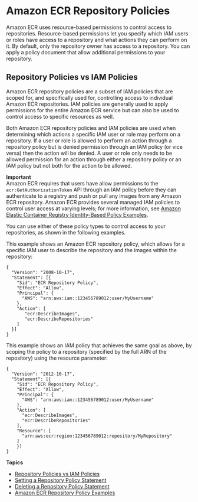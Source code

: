# Amazon ECR Repository Policies<a name="repository-policies"></a>

Amazon ECR uses resource\-based permissions to control access to repositories\. Resource\-based permissions let you specify which IAM users or roles have access to a repository and what actions they can perform on it\. By default, only the repository owner has access to a repository\. You can apply a policy document that allow additional permissions to your repository\.

## Repository Policies vs IAM Policies<a name="repository-policy-vs-iam-policy"></a>

Amazon ECR repository policies are a subset of IAM policies that are scoped for, and specifically used for, controlling access to individual Amazon ECR repositories\. IAM policies are generally used to apply permissions for the entire Amazon ECR service but can also be used to control access to specific resources as well\.

Both Amazon ECR repository policies and IAM policies are used when determining which actions a specific IAM user or role may perform on a repository\. If a user or role is allowed to perform an action through a repository policy but is denied permission through an IAM policy \(or vice versa\) then the action will be denied\. A user or role only needs to be allowed permission for an action through either a repository policy or an IAM policy but not both for the action to be allowed\.

**Important**  
Amazon ECR requires that users have allow permissions to the `ecr:GetAuthorizationToken` API through an IAM policy before they can authenticate to a registry and push or pull any images from any Amazon ECR repository\. Amazon ECR provides several managed IAM policies to control user access at varying levels; for more information, see [Amazon Elastic Container Registry Identity\-Based Policy Examples](security_iam_id-based-policy-examples.md)\.

You can use either of these policy types to control access to your repositories, as shown in the following examples\.

This example shows an Amazon ECR repository policy, which allows for a specific IAM user to describe the repository and the images within the repository:

```
{
  "Version": "2008-10-17",
  "Statement": [{
    "Sid": "ECR Repository Policy",
    "Effect": "Allow",
    "Principal": {
      "AWS": "arn:aws:iam::123456789012:user/MyUsername"
    },
    "Action": [
       "ecr:DescribeImages",
       "ecr:DescribeRepositories"
    ]
  }]
}
```

This example shows an IAM policy that achieves the same goal as above, by scoping the policy to a repository \(specified by the full ARN of the repository\) using the resource parameter:

```
{
  "Version": "2012-10-17",
  "Statement": [{
    "Sid": "ECR Repository Policy",
    "Effect": "Allow",
    "Principal": {
      "AWS": "arn:aws:iam::123456789012:user/MyUsername"
    },
    "Action": [
      "ecr:DescribeImages",
      "ecr:DescribeRepositories"
    ],
    "Resource": [
      "arn:aws:ecr:region:123456789012:repository/MyRepository"
    ]
    }]
}
```

**Topics**
+ [Repository Policies vs IAM Policies](#repository-policy-vs-iam-policy)
+ [Setting a Repository Policy Statement](set-repository-policy.md)
+ [Deleting a Repository Policy Statement](delete-repository-policy.md)
+ [Amazon ECR Repository Policy Examples](RepositoryPolicyExamples.md)